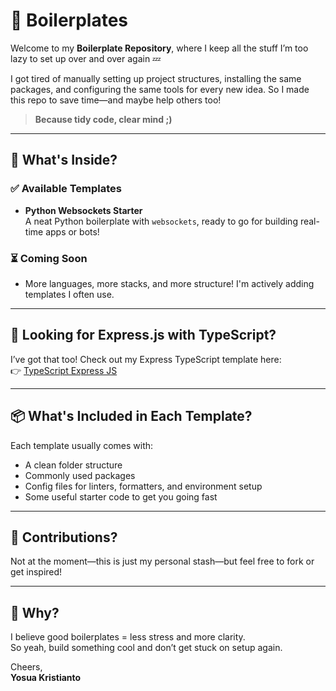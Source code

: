 # 🧱 Boilerplates 

Welcome to my **Boilerplate Repository**, where I keep all the stuff I’m too lazy to set up over and over again 💤

I got tired of manually setting up project structures, installing the same packages, and configuring the same tools for every new idea. So I made this repo to save time—and maybe help others too!

> **Because tidy code, clear mind ;)**

---

## 🚀 What's Inside?

### ✅ Available Templates

- **Python Websockets Starter**  
  A neat Python boilerplate with `websockets`, ready to go for building real-time apps or bots!

### ⏳ Coming Soon

- More languages, more stacks, and more structure! I'm actively adding templates I often use.

---

## 👀 Looking for Express.js with TypeScript?

I’ve got that too! Check out my Express TypeScript template here:  
👉 [TypeScript Express JS](git@github.com:yosua-kristianto/typescript-expressjs.git)

---

## 📦 What's Included in Each Template?

Each template usually comes with:
- A clean folder structure
- Commonly used packages
- Config files for linters, formatters, and environment setup
- Some useful starter code to get you going fast

---

## 🤝 Contributions?

Not at the moment—this is just my personal stash—but feel free to fork or get inspired!

---

## 💬 Why?

I believe good boilerplates = less stress and more clarity.  
So yeah, build something cool and don’t get stuck on setup again.

Cheers,  
**Yosua Kristianto**
